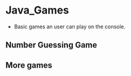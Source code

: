# Java_Games
- Basic games an user can play on the console.

## Number Guessing Game

## More games
